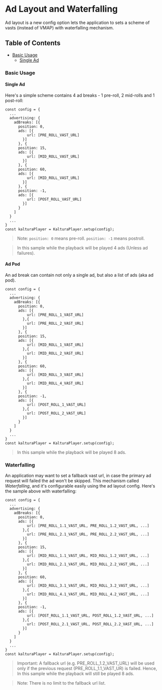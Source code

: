 # Ad Layout and Waterfalling

Ad layout is a new config option lets the application to sets a scheme of vasts (instead of VMAP) with waterfalling mechanism.

## Table of Contents

- [Basic Usage](#basic-usage)
  - [Single Ad](#single-ad)

### Basic Usage

#### Single Ad

Here's a simple scheme contains 4 ad breaks - 1 pre-roll, 2 mid-rolls and 1 post-roll:

```ecmascript 6
const config = {
  ...
  advertising: {
    adBreaks: [{
      position: 0,
      ads: [{
          url: [PRE_ROLL_VAST_URL]
        }]
      }, {
      position: 15,
      ads: [{
          url: [MID_ROLL_VAST_URL]
        }]
      }, {
      position: 60,
      ads: [{
          url: [MID_ROLL_VAST_URL]
        }]
      }, {
      position: -1,
      ads: [{
          url: [POST_ROLL_VAST_URL]
        }]
      }
    ]
  }
  ...
}
const kalturaPlayer = KalturaPlayer.setup(config);
```

> Note: `position: 0` means pre-roll. `position: -1` means postroll.

> In this sample while the playback will be played 4 ads (Unless ad failures).

#### Ad Pod

An ad break can contain not only a single ad, but also a list of ads (aka ad pod).

```ecmascript 6
const config = {
  ...
  advertising: {
    adBreaks: [{
      position: 0,
      ads: [{
          url: [PRE_ROLL_1_VAST_URL]
        },{
          url: [PRE_ROLL_2_VAST_URL]
        }]
      }, {
      position: 15,
      ads: [{
          url: [MID_ROLL_1_VAST_URL]
        },{
          url: [MID_ROLL_2_VAST_URL]
        }]
      }, {
      position: 60,
      ads: [{
          url: [MID_ROLL_3_VAST_URL]
        },{
          url: [MID_ROLL_4_VAST_URL]
        }]
      }, {
      position: -1,
      ads: [{
          url: [POST_ROLL_1_VAST_URL]
        },{
          url: [POST_ROLL_2_VAST_URL]
        }]
      }
    ]
  }
  ...
}
const kalturaPlayer = KalturaPlayer.setup(config);
```

> In this sample while the playback will be played 8 ads.

### Waterfalling

An application may want to set a fallback vast url, in case the primary ad request will failed the ad won't be skipped.
This mechanism called _Waterfalling_, and it's configurable easily using the ad layout config.
Here's the sample above with waterfalling:

```ecmascript 6
const config = {
  ...
  advertising: {
    adBreaks: [{
      position: 0,
      ads: [{
          url: [PRE_ROLL_1.1_VAST_URL, PRE_ROLL_1.2_VAST_URL, ...]
        },{
          url: [PRE_ROLL_2.1_VAST_URL, PRE_ROLL_2.2_VAST_URL, ...]
        }]
      }, {
      position: 15,
      ads: [{
          url: [MID_ROLL_1.1_VAST_URL, MID_ROLL_1.2_VAST_URL, ...]
        },{
          url: [MID_ROLL_2.1_VAST_URL, MID_ROLL_2.2_VAST_URL, ...]
        }]
      }, {
      position: 60,
      ads: [{
          url: [MID_ROLL_3.1_VAST_URL, MID_ROLL_3.2_VAST_URL, ...]
        },{
          url: [MID_ROLL_4.1_VAST_URL, MID_ROLL_4.2_VAST_URL, ...]
        }]
      }, {
      position: -1,
      ads: [{
          url: [POST_ROLL_1.1_VAST_URL, POST_ROLL_1.2_VAST_URL, ...]
        },{
          url: [POST_ROLL_2.1_VAST_URL, POST_ROLL_2.2_VAST_URL, ...]
        }]
      }
    ]
  }
  ...
}
const kalturaPlayer = KalturaPlayer.setup(config);
```

> Important: A fallback url (e.g. PRE_ROLL_1.2_VAST_URL) will be used only if the previous request (PRE_ROLL_1.1_VAST_UR) is failed.
> Hence, In this sample while the playback will still be played 8 ads.

> Note: There is no limit to the fallback url list.

